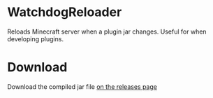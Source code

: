 # WatchdogReloader
Reloads Minecraft server when a plugin jar changes. Useful for when developing plugins.

# Download
Download the compiled jar file [on the releases page](https://github.com/WouterGritter/WatchdogReloader/releases)
